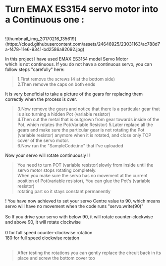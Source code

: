 # Turn EMAX ES3154 servo motor into a Continuous one :
   <br />
   ![thumbnail_img_20170216_135619](https://cloud.githubusercontent.com/assets/24646925/23031163/ac788d7a-f478-11e6-9341-bd2586a82092.jpg)

   In this project I have used EMAX ES3154 model Servo Motor <br />
   which is not continuous. If you do not have a continuous servo, you can follow steps "carefully" here:<br />
   
   >1.First remove the screws (4 at the bottom side)<br />
   2.Then remove the caps on both ends<br />
  
  It is very beneficial to take a picture of the gears for replacing them correctly when the process is over.<br />
  
   >3.Now remove the gears and notice that there is a particular gear that is also turning a hidden Pot (variable resistor)<br />
   4.Then cut the metal that is outgrown from gear towards inside of the Pot, which rotates the Pot(Variable Resistor)
   5.Later replace all the gears and make sure the particular gear is not rotating the Pot (variable resistor) anymore when it is rotated,
   and close only TOP cover of the servo motor. <br />
   6.Now run the "SampleCode.ino" that I've uploaded<br />
   
   Now your servo will rotate continuously !!<br />
   >You need to turn POT (variable resistor)slowly from inside until the servo motor stops rotating completely.<br />
   When you make sure the servo has no movement at the current position of Pot(variable resistor), You can glue the Pot's (variable resistor)<br />
   rotating part so it stays constant permanently<br /> 
   
   ! You have now achieved to set your servo Centre value to 90, which means servo will have no movement when the code runs "servo.write(90)" <br />
   <br />
   So If you drive your servo with below 90, it will rotate counter-clockwise and above 90, it will rotate clockwise<br />
   <br />
   0 for full speed counter-clockwise rotation<br />
   180 for full speed clockwise rotation<br />
   <br />
   >After testing the rotations you can gently replace the circuit back in its place and screw the bottom cover too
   
